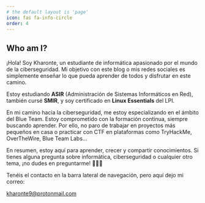 ```yaml
---
# the default layout is 'page'
icon: fas fa-info-circle
order: 4
---
```


## Who am I?

¡Hola! Soy Kharonte, un estudiante de informática apasionado por el mundo de la ciberseguridad. Mi objetivo con este blog o mis redes sociales es simplemente enseñar lo que pueda aprender de todos y disfrutar en este camino.

Estoy estudiando **ASIR** (Administración de Sistemas Informáticos en Red), también cursé **SMIR**, y soy certificado en **Linux Essentials** del LPI.

En mi camino hacia la ciberseguridad, me estoy especializando en el ámbito del Blue Team. Estoy comprometido con la formación continua, siempre buscando aprender. Por ello, no paro de trabajar en proyectos más pequeños en casa o practicar con CTF en plataformas como TryHackMe, OverTheWire, Blue Team Labs...

En resumen, estoy aquí para aprender, crecer y compartir conocimientos. Si tienes alguna pregunta sobre informática, ciberseguridad o cualquier otro tema, ¡no dudes en preguntarme! 🙋🏻‍♂️

Tenéis el contacto en la barra lateral de navegación, pero aquí dejo mi correo:

kharonte9@protonmail.com

